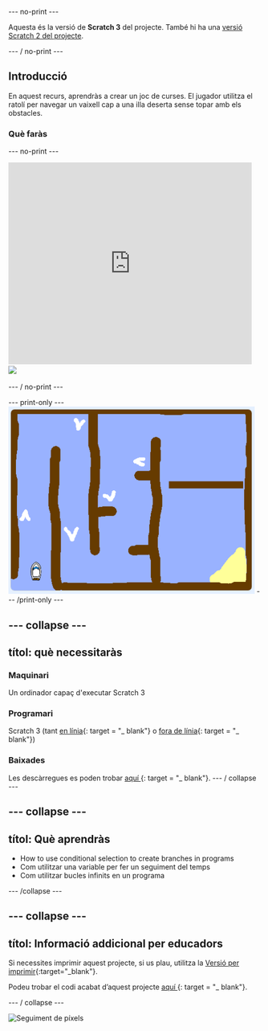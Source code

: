 \--- no-print \---

Aquesta és la versió de **Scratch 3** del projecte. També hi ha una [versió Scratch 2 del projecte](https://projects.raspberrypi.org/en/projects/boat-race-scratch2).

\--- / no-print \---

## Introducció

En aquest recurs, aprendràs a crear un joc de curses. El jugador utilitza el ratolí per navegar un vaixell cap a una illa deserta sense topar amb els obstacles.

### Què faràs

\--- no-print \---

<div class="scratch-preview">
  <iframe allowtransparency="true" width="485" height="402" src="https://scratch.mit.edu/projects/embed/276662533/?autostart=false" frameborder="0" scrolling="no"></iframe>
  <img src="images / boat_race_demo.png">
</div>

\--- / no-print \---

\--- print-only \--- ![boat race demo](images/boat_race_demo.png) \--- /print-only \---

## \--- collapse \---

## títol: què necessitaràs

### Maquinari

Un ordinador capaç d'executar Scratch 3

### Programari

Scratch 3 (tant [en línia](https://rpf.io/scratchon){: target = "_ blank"} o [fora de línia](https://rpf.io/scratchoff){: target = "_ blank"})

### Baixades

Les descàrregues es poden trobar [ aquí ](http://rpf.io/p/en/boat-race-go) {: target = "_ blank"}. \--- / collapse \---

## \--- collapse \---

## títol: Què aprendràs

+ How to use conditional selection to create branches in programs
+ Com utilitzar una variable per fer un seguiment del temps
+ Com utilitzar bucles infinits en un programa

\--- /collapse \---

## \--- collapse \---

## títol: Informació addicional per educadors

Si necessites imprimir aquest projecte, si us plau, utilitza la [Versió per imprimir](https://projects.raspberrypi.org/en/projects/boat-race/print){:target="_blank"}.

Podeu trobar el codi acabat d’aquest projecte [ aquí ](http://rpf.io/p/en/boat-race-get) {: target = "_ blank"}.

\--- / collapse \---

![Seguiment de píxels](https://code.org/api/hour/begin_codeclub_boatrace.png)